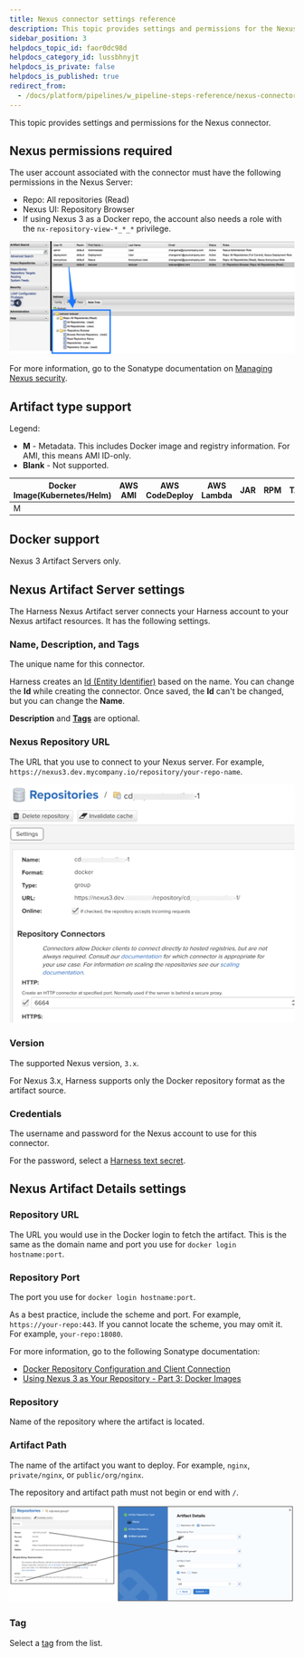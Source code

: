 ```yaml
---
title: Nexus connector settings reference
description: This topic provides settings and permissions for the Nexus connector.
sidebar_position: 3
helpdocs_topic_id: faor0dc98d
helpdocs_category_id: lussbhnyjt
helpdocs_is_private: false
helpdocs_is_published: true
redirect_from:
  - /docs/platform/pipelines/w_pipeline-steps-reference/nexus-connector-settings-reference
---
```


This topic provides settings and permissions for the Nexus connector.

## Nexus permissions required

The user account associated with the connector must have the following permissions in the Nexus Server:

* Repo: All repositories (Read)
* Nexus UI: Repository Browser
* If using Nexus 3 as a Docker repo, the account also needs a role with the `nx-repository-view-*_*_*` privilege.

![](../static/nexus-connector-settings-reference-05.png)

For more information, go to the Sonatype documentation on [Managing Nexus security](https://help.sonatype.com/en/managing-security.html).

## Artifact type support

Legend:

* **M** - Metadata. This includes Docker image and registry information. For AMI, this means AMI ID-only.
* **Blank** - Not supported.

| **Docker Image**(Kubernetes/Helm) | **AWS AMI** | **AWS CodeDeploy** | **AWS Lambda** | **JAR** | **RPM** | **TAR** | **WAR** | **ZIP** | **PCF** | **IIS** |
| --- | --- | --- | --- | --- | --- | --- | --- | --- | --- | --- |
| M |  |  |  |  |  |  |  |  |  | M |

## Docker support

Nexus 3 Artifact Servers only.

## Nexus Artifact Server settings

The Harness Nexus Artifact server connects your Harness account to your Nexus artifact resources. It has the following settings.

### Name, Description, and Tags

The unique name for this connector.

Harness creates an [Id (Entity Identifier)](../../references/entity-identifier-reference.md) based on the name. You can change the **Id** while creating the connector. Once saved, the **Id** can't be changed, but you can change the **Name**.

**Description** and [**Tags**](../../references/tags-reference.md) are optional.

### Nexus Repository URL

The URL that you use to connect to your Nexus server. For example, `https://nexus3.dev.mycompany.io/repository/your-repo-name`.

![](../static/nexus-repository.png)

### Version

The supported Nexus version, `3.x`.

For Nexus 3.x, Harness supports only the Docker repository format as the artifact source.

### Credentials

The username and password for the Nexus account to use for this connector.

For the password, select a [Harness text secret](/docs/platform/secrets/add-use-text-secrets).

## Nexus Artifact Details settings

### Repository URL

The URL you would use in the Docker login to fetch the artifact. This is the same as the domain name and port you use for `docker login hostname:port`.

### Repository Port

The port you use for `docker login hostname:port`.

As a best practice, include the scheme and port. For example, `https://your-repo:443`. If you cannot locate the scheme, you may omit it. For example, `your-repo:18080`.

For more information, go to the following Sonatype documentation:

* [Docker Repository Configuration and Client Connection](https://support.sonatype.com/hc/en-us/articles/115013153887-Docker-Repository-Configuration-and-Client-Connection)
* [Using Nexus 3 as Your Repository - Part 3: Docker Images](https://blog.sonatype.com/using-nexus-3-as-your-repository-part-3-docker-images)

### Repository

Name of the repository where the artifact is located.

### Artifact Path

The name of the artifact you want to deploy. For example, `nginx`, `private/nginx`, or `public/org/nginx`.

The repository and artifact path must not begin or end with `/`.

![](../static/nexus-connector-settings-reference-06.png)

### Tag

Select a [tag](../../references/tags-reference.md) from the list.
